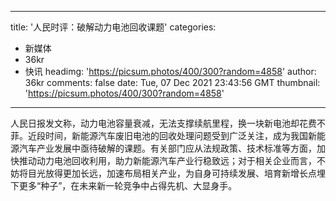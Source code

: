 
---
title: '人民时评：破解动力电池回收课题'
categories: 
 - 新媒体
 - 36kr
 - 快讯
headimg: 'https://picsum.photos/400/300?random=4858'
author: 36kr
comments: false
date: Tue, 07 Dec 2021 23:43:56 GMT
thumbnail: 'https://picsum.photos/400/300?random=4858'
---

<div>   
人民日报发文称，动力电池容量衰减，无法支撑续航里程，换一块新电池却花费不菲。近段时间，新能源汽车废旧电池的回收处理问题受到广泛关注，成为我国新能源汽车产业发展中亟待破解的课题。有关部门应从法规政策、技术标准等方面，加快推动动力电池回收利用，助力新能源汽车产业行稳致远；对于相关企业而言，不妨将目光放得更加长远，加速布局相关产业，为自身可持续发展、培育新增长点埋下更多“种子”，在未来新一轮竞争中占得先机、大显身手。  
</div>
            